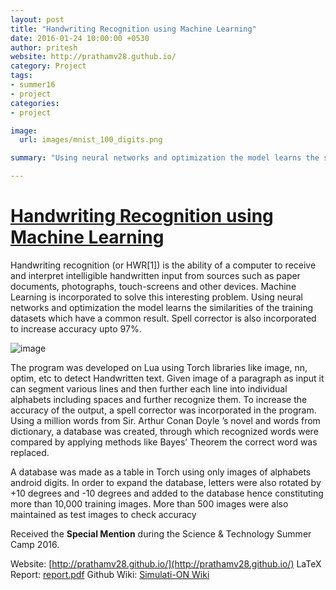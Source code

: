 ```yaml
---
layout: post
title: "Handwriting Recognition using Machine Learning"
date: 2016-01-24 10:00:00 +0530
author: pritesh
website: http://prathamv28.guthub.io/
category: Project
tags:
- summer16
- project
categories:
- project

image:
  url: images/mnist_100_digits.png

summary: "Using neural networks and optimization the model learns the similarities of the training datasets which have a common result"

---
```


# [Handwriting Recognition using Machine Learning](http://prathamv28.github.io/)

Handwriting recognition (or HWR[1]) is the ability of a computer to receive and interpret intelligible handwritten input from sources such as paper documents, photographs, touch-screens and other devices. Machine Learning is incorporated to solve this interesting problem. Using neural networks and optimization the model learns the similarities of the training datasets which have a common result. Spell corrector is also incorporated to increase accuracy upto 97%.

![image](http://neuralnetworksanddeeplearning.com/images/mnist_100_digits.png)


 The program was developed on Lua using Torch libraries like image, nn, optim, etc to detect Handwritten text. Given image of a paragraph as input it can segment various lines and then further each line into individual alphabets including spaces and further recognize them. To increase the accuracy of the output, a spell corrector was incorporated in the program. Using a million words from Sir. Arthur Conan Doyle ’s novel and words from dictionary, a database was created, through which recognized words were compared by applying methods like Bayes’ Theorem the correct word was replaced.

A database was made as a table in Torch using only images of alphabets android digits. In order to expand the database, letters were also rotated by +10 degrees and -10 degrees and added to the database hence constituting more than 10,000 training images. More than 500 images were also maintained as test images to check accuracy

Received the **Special Mention** during the Science & Technology Summer Camp 2016.

Website: [http://prathamv28.github.io/](http://prathamv28.github.io/)
LaTeX Report: [report.pdf](https://github.com/pritesh1996/Handwriting-Recognition/blob/master/Handwriting%20Recognition%20Report.pdf)
Github Wiki: [Simulati-ON Wiki](https://github.com/pritesh1996/Handwriting-Recognition/blob/master/README.md)

